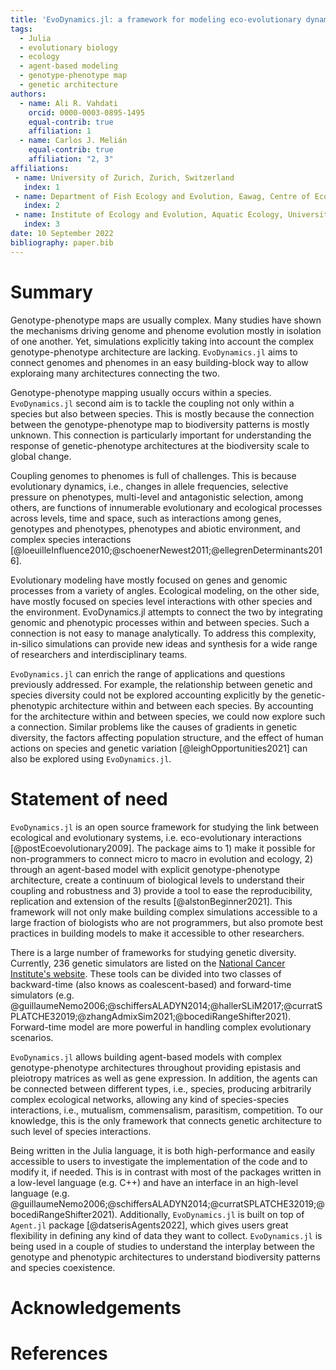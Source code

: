 ```yaml
---
title: 'EvoDynamics.jl: a framework for modeling eco-evolutionary dynamics'
tags:
  - Julia
  - evolutionary biology
  - ecology
  - agent-based modeling
  - genotype-phenotype map
  - genetic architecture
authors:
  - name: Ali R. Vahdati
    orcid: 0000-0003-0895-1495
    equal-contrib: true
    affiliation: 1
  - name: Carlos J. Melián
    equal-contrib: true
    affiliation: "2, 3"
affiliations:
 - name: University of Zurich, Zurich, Switzerland
   index: 1
 - name: Department of Fish Ecology and Evolution, Eawag, Centre of Ecology, Evolution and Biogeochemistry, Switzerland
   index: 2
 - name: Institute of Ecology and Evolution, Aquatic Ecology, University of Bern, Baltzerstrasse 6, CH-3012, Bern, Switzerland.
   index: 3
date: 10 September 2022
bibliography: paper.bib
---
```


# Summary

Genotype-phenotype maps are usually complex. Many studies have shown the mechanisms driving genome and phenome evolution mostly in isolation of one another. Yet, simulations explicitly taking into account the complex genotype-phenotype architecture are lacking. `EvoDynamics.jl` aims to connect genomes and phenomes in an easy building-block way to allow exploraing many architectures connecting the two.

Genotype-phenotype mapping usually occurs within a species. `EvoDynamics.jl` second aim is to tackle the coupling not only within a species but also between species. This is mostly because the connection between the genotype-phenotype map to biodiversity patterns is mostly unknown. This connection is particularly important for understanding the response of genetic-phenotype architectures at the biodiversity scale to global change. 

Coupling genomes to phenomes is full of challenges. This is because evolutionary dynamics, i.e., changes in allele frequencies, selective pressure on phenotypes, multi-level and antagonistic selection, among others, are functions of innumerable evolutionary and ecological processes across levels, time and space, such as interactions among genes, genotypes and phenotypes, phenotypes and abiotic environment, and complex species interactions [@loeuilleInfluence2010;@schoenerNewest2011;@ellegrenDeterminants2016].

Evolutionary modeling have mostly focused on genes and genomic processes from a variety of angles. Ecological modeling, on the other side, have mostly focused on species level interactions with other species and the environment. EvoDynamics.jl attempts to connect the two by integrating genomic and phenotypic processes within and between species. Such a connection is not easy to manage analytically. To address this complexity, in-silico simulations can provide new ideas and synthesis for a wide range of researchers and interdisciplinary teams. 

`EvoDynamics.jl` can enrich the range of applications and questions previously addressed. For example, the relationship between genetic and species diversity could not be explored accounting explicitly by the genetic-phenotypic architecture within and between each species. By accounting for the architecture within and between species, we could now explore such a connection. Similar problems like the causes of gradients in genetic diversity, the factors affecting population structure, and the effect of human actions on species and genetic variation [@leighOpportunities2021] can also be explored using `EvoDynamics.jl`. 

# Statement of need

`EvoDynamics.jl` is an open source framework for studying the link between ecological and evolutionary systems, i.e. eco-evolutionary interactions [@postEcoevolutionary2009].
The package aims to 1) make it possible for non-programmers to connect micro to macro in evolution and ecology, 2) through an agent-based model with explicit genotype-phenotype architecture, create a continuum of biological levels to understand their coupling and robustness and 3) provide a tool to ease the reproducibility, replication and extension of the results [@alstonBeginner2021]. This framework will not only make building complex simulations accessible to a large fraction of biologists who are not programmers, but also promote best practices in building models to make it accessible to other researchers.

There is a large number of frameworks for studying genetic diversity. Currently, 236 genetic simulators are listed on the [National Cancer Institute's website](https://surveillance.cancer.gov/genetic-simulation-resources/packages/). These tools can be divided into two classes of backward-time (also knows as coalescent-based) and forward-time simulators (e.g. @guillaumeNemo2006;@schiffersALADYN2014;@hallerSLiM2017;@curratSPLATCHE32019;@zhangAdmixSim2021;@bocediRangeShifter2021). Forward-time model are more powerful in handling complex evolutionary scenarios.

`EvoDynamics.jl` allows building agent-based models with complex genotype-phenotype architectures throughout providing epistasis and pleiotropy matrices as well as gene expression. In addition, the agents can be connected between different types, i.e., species, producing arbitrarily complex ecological networks, allowing any kind of species-species interactions, i.e., mutualism, commensalism, parasitism, competition. To our knowledge, this is the only framework that connects genetic architecture to such level of species interactions.

Being written in the Julia language, it is both high-performance and easily accessible to users to investigate the implementation of the code and to modify it, if needed. This is in contrast with most of the packages written in a low-level language (e.g. C++) and have an interface in an high-level language (e.g. @guillaumeNemo2006;@schiffersALADYN2014;@curratSPLATCHE32019;@bocediRangeShifter2021). Additionally, `EvoDynamics.jl` is built on top of `Agent.jl` package [@datserisAgents2022], which gives users great flexibility in defining any kind of data they want to collect. `EvoDynamics.jl` is being used in a couple of studies to understand the interplay between the genotype and phenotypic architectures to understand biodiversity patterns and species coexistence.



# Acknowledgements


# References

